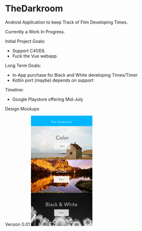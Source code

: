 # TheDarkroom

Android Application to keep Track of Film Developing Times. 

Currently a Work In Progress. 

Initial Project Goals:
- Support C41/E6.
- Fuck the Vue webapp. 

Long Term Goals:
- In-App purchase for Black and White developing Times/Timer
- Kotlin port (maybe) depends on support

Timeline:

- Google Playstore offering Mid-July

Design Mockups

Version 0.01
<img style="width:200px;" src=images/mockup.PNG/>
